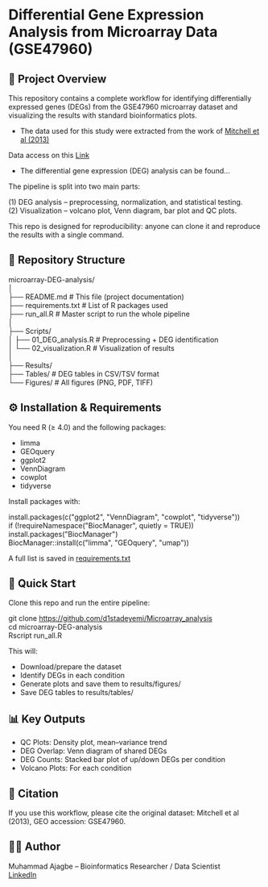 # Differential Gene Expression Analysis from Microarray Data (GSE47960)<br>
## 📌 Project Overview <br>

This repository contains a complete workflow for identifying differentially expressed genes (DEGs) from the GSE47960 microarray dataset and visualizing the results with standard bioinformatics plots.

* The data used for this study were extracted from the work of [Mitchell et al (2013)](https://journals.plos.org/plosone/article?id=10.1371/journal.pone.0069374)<br>

Data access on this [Link](https://www.ncbi.nlm.nih.gov/geo/query/acc.cgi?acc=GSE47960)<br>

* The differential gene expression (DEG) analysis can be found...

The pipeline is split into two main parts:

(1) DEG analysis – preprocessing, normalization, and statistical testing.<br>
(2) Visualization – volcano plot, Venn diagram, bar plot and QC plots.

This repo is designed for reproducibility: anyone can clone it and reproduce the results with a single command.

## 📂 Repository Structure<br>
microarray-DEG-analysis/<br>
│<br>
├── README.md               # This file (project documentation)<br>
├── requirements.txt        # List of R packages used<br>
├── run_all.R               # Master script to run the whole pipeline<br>
│<br>
├── Scripts/<br>
│   ├── 01_DEG_analysis.R   # Preprocessing + DEG identification<br>
│   └── 02_visualization.R  # Visualization of results<br>
│<br>
├── Results/<br>
    ├── Tables/             # DEG tables in CSV/TSV format<br>
    └── Figures/            # All figures (PNG, PDF, TIFF)<br>

## ⚙️ Installation & Requirements

You need R (≥ 4.0) and the following packages:<br>
- limma<br>
- GEOquery<br>
- ggplot2<br>
- VennDiagram<br>
- cowplot<br>
- tidyverse<br>

Install packages with:

install.packages(c("ggplot2", "VennDiagram", "cowplot", "tidyverse"))<br>
if (!requireNamespace("BiocManager", quietly = TRUE)) install.packages("BiocManager")<br>
BiocManager::install(c("limma", "GEOquery", "umap"))<br>

A full list is saved in [requirements.txt](https://github.com/d1stadeyemi/Microarray_analysis/blob/master/requirements.txt)

## 🚀 Quick Start

Clone this repo and run the entire pipeline:

git clone https://github.com/d1stadeyemi/Microarray_analysis<br>
cd microarray-DEG-analysis<br>
Rscript run_all.R<br>

This will:

- Download/prepare the dataset<br>
- Identify DEGs in each condition<br>
- Generate plots and save them to results/figures/<br>
- Save DEG tables to results/tables/<br>

## 📊 Key Outputs

- QC Plots: Density plot, mean–variance trend<br>
- DEG Overlap: Venn diagram of shared DEGs<br>
- DEG Counts: Stacked bar plot of up/down DEGs per condition<br>
- Volcano Plots: For each condition<br>

## 📑 Citation

If you use this workflow, please cite the original dataset:
Mitchell et al (2013), GEO accession: GSE47960.

## 👩‍💻 Author

Muhammad Ajagbe – Bioinformatics Researcher / Data Scientist <br>
[LinkedIn](www.linkedin.com/in/muhammadajagbe)